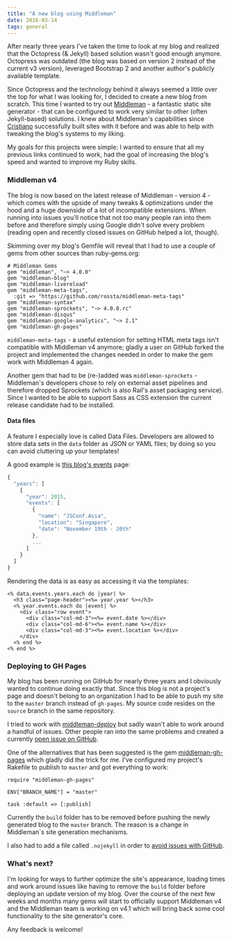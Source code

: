 ```yaml
---
title: "A new blog using Middleman"
date: 2016-03-14
tags: general
---
```

After nearly three years I've taken the time to look at my blog and realized that the Octopress (& Jekyll) based solution wasn't good enough anymore. Octopress was outdated (the blog was based on version 2 instead of the current v3 version), leveraged Bootstrap 2 and another author's publicly available template.

<!-- more -->

Since Octopress and the technology behind it always seemed a little over the top for what I was looking for, I decided to create a new blog from scratch. This time I wanted to try out [Middleman](http://middlemanapp.com) - a fantastic static site generator - that can be configured to work very similar to other (often Jekyll-based) solutions. I knew about Middleman's capabilities since [Cristiano](http://cristianobetta.com) successfully built sites with it before and was able to help with tweaking the blog's systems to my liking.

My goals for this projects were simple: I wanted to ensure that all my previous links continued to work, had the goal of increasing the blog's speed and wanted to improve my Ruby skills.

### Middleman v4

The blog is now based on the latest release of Middleman - version 4 - which comes with the upside of many tweaks &amp; optimizations under the hood and a huge downside of a lot of incompatible extensions. When running into issues you'll notice that not too many people ran into them before and therefore simply using Google didn't solve every problem (reading open and recently closed issues on GitHub helped a lot, though).

Skimming over my blog's Gemfile will reveal that I had to use a couple of gems from other sources than ruby-gems.org:

```
# Middleman Gems
gem "middleman", "~> 4.0.0"
gem "middleman-blog"
gem "middleman-livereload"
gem "middleman-meta-tags",
  :git => "https://github.com/rossta/middleman-meta-tags"
gem "middleman-syntax"
gem "middleman-sprockets", "~> 4.0.0.rc"
gem "middleman-disqus"
gem "middleman-google-analytics", "~> 2.1"
gem "middleman-gh-pages"
```

`middleman-meta-tags` - a useful extension for setting HTML meta tags isn't compatible with Middleman v4 anymore; gladly a user on GitHub forked the project and implemented the changes needed in order to make the gem work with Middleman 4 again.

Another gem that had to be (re-)added was `middleman-sprockets` - Middleman's developers chose to rely on external asset pipelines and therefore dropped Sprockets (which is also Rail's asset packaging service). Since I wanted to be able to support Sass as CSS extension the current release candidate had to be installed.

#### Data files

A feature I especially love is called Data Files. Developers are allowed to store data sets in the `data` folder as JSON or YAML files; by doing so you can avoid cluttering up your templates!

A good example is [this blog's events](/events) page:

```javascript
{
  "years": [
    {
      "year": 2015,
      "events": [
        {
          "name": "JSConf.Asia",
          "location": "Singapore",
          "date": "November 19th - 20th"
        },
        ...
      ]
    }
  ]
}
````

Rendering the data is as easy as accessing it via the templates:

```erb
<% data.events.years.each do |year| %>
  <h3 class="page-header"><%= year.year %></h3>
  <% year.events.each do |event| %>
    <div class="row event">
      <div class="col-md-3"><%= event.date %></div>
      <div class="col-md-6"><%= event.name %></div>
      <div class="col-md-3"><%= event.location %></div>
    </div>
  <% end %>
<% end %>
```

### Deploying to GH Pages

My blog has been running on GitHub for nearly three years and I obviously wanted to continue doing exactly that. Since this blog is not a project's page and doesn't belong to an organization I had to be able to push my site to the `master` branch instead of `gh-pages`. My source code resides on the `source` branch in the same repository.

I tried to work with [middleman-deploy](http://github.com/middleman-contrib/middleman-deploy) but sadly wasn't able to work around a handful of issues. Other people ran into the same problems and created a currently [open issue on GitHub](http://github.com/middleman-contrib/middleman-deploy/issues/114).

One of the alternatives that has been suggested is the gem [middleman-gh-pages](http://github.com/edgecase/middleman-gh-pages) which gladly did the trick for me. I've configured my project's Rakefile to publish to `master` and got everything to work:

```
require "middleman-gh-pages"

ENV["BRANCH_NAME"] = "master"

task :default => [:publish]
```

Currently the `build` folder has to be removed before pushing the newly generated blog to the `master` branch. The reason is a change in Middleman`s site generation mechanisms.

I also had to add a file called `.nojekyll` in order to [avoid issues with GitHub](https://github.com/blog/572-bypassing-jekyll-on-github-pages).

### What's next?

I'm looking for ways to further optimize the site's appearance, loading times and work around issues like having to remove the `build` folder before deploying an update version of my blog. Over the course of the next few weeks and months many gems will start to officially support Middleman v4 and the Middleman team is working on v4.1 which will bring back some cool functionality to the site generator's core.

Any feedback is welcome!
